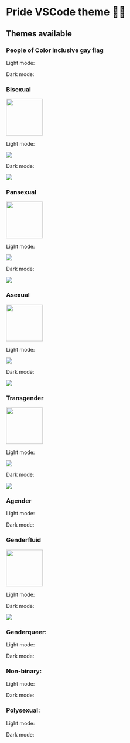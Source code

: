 # Pride VSCode theme 🏳️‍🌈

## Themes available

### People of Color inclusive gay flag

Light mode:

Dark mode:

### Bisexual

<img src="https://upload.wikimedia.org/wikipedia/commons/thumb/2/2a/Bisexual_Pride_Flag.svg/800px-Bisexual_Pride_Flag.svg.png" width="100"/>

Light mode:

![](./images/bisexual-light.png)

Dark mode:

![](./images/bisexual-dark.png)

### Pansexual

<img src="https://upload.wikimedia.org/wikipedia/commons/thumb/a/a2/Pansexuality_Pride_Flag.svg/1024px-Pansexuality_Pride_Flag.svg.png"  width="100"/>

Light mode:

![](./images/pansexual-light.png)

Dark mode:

![](./images/pansexual-dark.png)

### Asexual

<img src="https://upload.wikimedia.org/wikipedia/commons/thumb/9/9e/Asexual_Pride_Flag.svg/2560px-Asexual_Pride_Flag.svg.png"  width="100"/>

Light mode:

![](./images/asexual-light.png)

Dark mode:

![](./images/asexual-dark.png)

### Transgender

<img src="https://upload.wikimedia.org/wikipedia/commons/thumb/b/b0/Transgender_Pride_flag.svg/2560px-Transgender_Pride_flag.svg.png"  width="100"/>

Light mode:

![](./images/transgender-light.png)

Dark mode:

![](./images/transgender-dark.png)

### Agender

Light mode:

Dark mode:

### Genderfluid

<img src="https://upload.wikimedia.org/wikipedia/commons/thumb/b/b8/Genderfluidity_Pride-Flag.svg/2560px-Genderfluidity_Pride-Flag.svg.png"  width="100"/>

Light mode:

Dark mode:

![](./images/genderfluid-dark.png)

### Genderqueer:

Light mode:

Dark mode:

### Non-binary:

Light mode:

Dark mode:

### Polysexual:

Light mode:

Dark mode:
